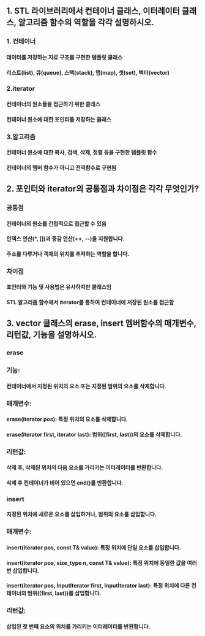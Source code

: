 ## 1. STL 라이브러리에서 컨테이너 클래스, 이터레이터 클래스, 알고리즘 함수의 역할을 각각 설명하시오.
### 1. 컨테이너
  #### 데이터를 저장하는 자료 구조를 구현한 템플릿 클래스   
  #### 리스트(list), 큐(queue), 스택(stack), 맵(map), 셋(set), 벡터(vector)


### 2.iterator
  #### 컨테이너의 원소들을 접근하기 위한 클래스   
  #### 컨테이너 원소에 대한 포인터를 저장하는 클래스

  
### 3.알고리즘
  #### 컨테이너 원소에 대한 복사, 검색, 삭제, 정렬 등을 구현한 템플릿 함수   
  #### 컨테이너의 멤버 함수가 아니고 전역함수로 구현됨


## 2. 포인터와 iterator의 공통점과 차이점은 각각 무엇인가?
### 공통점
#### 컨테이너의 원소를 간접적으로 접근할 수 있음
#### 인덱스 연산(*, [])과 증감 연산(++, --)을 지원합니다.
#### 주소를 다루거나 객체의 위치를 추적하는 역할을 합니다.


### 차이점
#### 포인터와 기능 및 사용법은 유사하지만 클래스임
#### STL 알고리즘 함수에서 iterator를 통하여 컨테이너에 저장된 원소를 접근함


## 3. vector 클래스의 erase, insert 멤버함수의 매개변수, 리턴값, 기능을 설명하시오.
### erase
### 기능: 
#### 컨테이너에서 지정된 위치의 요소 또는 지정된 범위의 요소를 삭제합니다.
### 매개변수:
#### erase(iterator pos): 특정 위치의 요소를 삭제합니다.
#### erase(iterator first, iterator last): 범위([first, last))의 요소를 삭제합니다.
### 리턴값:
#### 삭제 후, 삭제된 위치의 다음 요소를 가리키는 이터레이터를 반환합니다.
#### 삭제 후 컨테이너가 비어 있으면 end()를 반환합니다.



### insert
#### 지정된 위치에 새로운 요소를 삽입하거나, 범위의 요소를 삽입합니다.
### 매개변수:
#### insert(iterator pos, const T& value): 특정 위치에 단일 요소를 삽입합니다.
#### insert(iterator pos, size_type n, const T& value): 특정 위치에 동일한 값을 여러 번 삽입합니다.
#### insert(iterator pos, InputIterator first, InputIterator last): 특정 위치에 다른 컨테이너의 범위([first, last))를 삽입합니다.
### 리턴값:
#### 삽입된 첫 번째 요소의 위치를 가리키는 이터레이터를 반환합니다.
